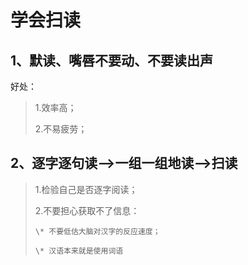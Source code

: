 # 学会扫读

## 1、默读、嘴唇不要动、不要读出声

好处：

> 1.效率高；
>
> 2.不易疲劳；

## 2、逐字逐句读--&gt;一组一组地读--&gt;扫读

> 1.检验自己是否逐字阅读；
>
> 2.不要担心获取不了信息：
>
>     \* 不要低估大脑对汉字的反应速度；
>
>     \* 汉语本来就是使用词语



